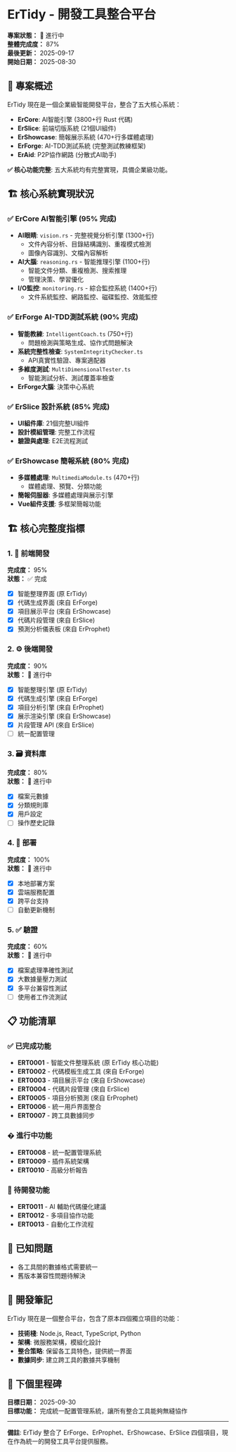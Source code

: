 # ErTidy - 開發工具整合平台

**專案狀態：** 🚧 進行中  
**整體完成度：** 87%  
**最後更新：** 2025-09-17  
**開始日期：** 2025-08-30  

## 🎯 專案概述

ErTidy 現在是一個企業級智能開發平台，整合了五大核心系統：
- **ErCore**: AI智能引擎 (3800+行 Rust 代碼)
- **ErSlice**: 前端切版系統 (21個UI組件)
- **ErShowcase**: 簡報展示系統 (470+行多媒體處理)
- **ErForge**: AI-TDD測試系統 (完整測試教練框架)
- **ErAid**: P2P協作網路 (分散式AI助手)

**✅ 核心功能完整**: 五大系統均有完整實現，具備企業級功能。

## 🏗️ 核心系統實現狀況

### ✅ ErCore AI智能引擎 (95% 完成)
- **AI眼睛**: `vision.rs` - 完整視覺分析引擎 (1300+行)
  - 文件內容分析、目錄結構識別、重複模式檢測
  - 圖像內容識別、文檔內容解析
- **AI大腦**: `reasoning.rs` - 智能推理引擎 (1100+行)
  - 智能文件分類、重複檢測、搜索推理
  - 管理決策、學習優化
- **I/O監控**: `monitoring.rs` - 綜合監控系統 (1400+行)
  - 文件系統監控、網路監控、磁碟監控、效能監控

### ✅ ErForge AI-TDD測試系統 (90% 完成)
- **智能教練**: `IntelligentCoach.ts` (750+行)
  - 問題檢測與策略生成、協作式問題解決
- **系統完整性檢查**: `SystemIntegrityChecker.ts`
  - API真實性驗證、專案適配器
- **多維度測試**: `MultiDimensionalTester.ts`
  - 智能測試分析、測試覆蓋率檢查
- **ErForge大腦**: 決策中心系統

### ✅ ErSlice 設計系統 (85% 完成)
- **UI組件庫**: 21個完整UI組件
- **設計模組管理**: 完整工作流程
- **驗證與處理**: E2E流程測試

### ✅ ErShowcase 簡報系統 (80% 完成)
- **多媒體處理**: `MultimediaModule.ts` (470+行)
  - 媒體處理、預覽、分類功能
- **簡報伺服器**: 多媒體處理與展示引擎
- **Vue組件支援**: 多框架簡報功能

## 🏗️ 核心完整度指標

### 1. 🎨 前端開發

**完成度：** 95%  
**狀態：** ✅ 完成  

- [x] 智能整理界面 (原 ErTidy)
- [x] 代碼生成界面 (來自 ErForge)
- [x] 項目展示平台 (來自 ErShowcase) 
- [x] 代碼片段管理 (來自 ErSlice)
- [x] 預測分析儀表板 (來自 ErProphet)

### 2. ⚙️ 後端開發

**完成度：** 90%  
**狀態：** 🚧 進行中  

- [x] 智能整理引擎 (原 ErTidy)
- [x] 代碼生成引擎 (來自 ErForge)
- [x] 項目分析引擎 (來自 ErProphet)
- [x] 展示渲染引擎 (來自 ErShowcase)
- [x] 片段管理 API (來自 ErSlice)
- [ ] 統一配置管理

### 3. 🗃️ 資料庫
**完成度：** 80%  
**狀態：** 🚧 進行中  
- [x] 檔案元數據
- [x] 分類規則庫
- [x] 用戶設定
- [ ] 操作歷史記錄

### 4. 🚀 部署
**完成度：** 100%  
**狀態：** 🚧 進行中  
- [x] 本地部署方案
- [x] 雲端服務配置
- [x] 跨平台支持
- [ ] 自動更新機制

### 5. ✅ 驗證
**完成度：** 60%  
**狀態：** 🚧 進行中  
- [x] 檔案處理準確性測試
- [x] 大數據量壓力測試
- [x] 多平台兼容性測試
- [ ] 使用者工作流測試

## 📋 功能清單

### ✅ 已完成功能

- **ERT0001** - 智能文件整理系統 (原 ErTidy 核心功能)
- **ERT0002** - 代碼模板生成工具 (來自 ErForge)
- **ERT0003** - 項目展示平台 (來自 ErShowcase)
- **ERT0004** - 代碼片段管理 (來自 ErSlice)
- **ERT0005** - 項目分析預測 (來自 ErProphet)
- **ERT0006** - 統一用戶界面整合
- **ERT0007** - 跨工具數據同步

### � 進行中功能

- **ERT0008** - 統一配置管理系統
- **ERT0009** - 插件系統架構
- **ERT0010** - 高級分析報告

### 📝 待開發功能

- **ERT0011** - AI 輔助代碼優化建議
- **ERT0012** - 多項目協作功能
- **ERT0013** - 自動化工作流程

## 🐛 已知問題

- 各工具間的數據格式需要統一
- 舊版本兼容性問題待解決

## 📝 開發筆記

ErTidy 現在是一個整合平台，包含了原本四個獨立項目的功能：

- **技術棧**: Node.js, React, TypeScript, Python
- **架構**: 微服務架構，模組化設計
- **整合策略**: 保留各工具特色，提供統一界面
- **數據同步**: 建立跨工具的數據共享機制

## 🎯 下個里程碑

**目標日期：** 2025-09-30  
**目標功能：** 完成統一配置管理系統，讓所有整合工具能夠無縫協作

---

**備註**: ErTidy 整合了 ErForge、ErProphet、ErShowcase、ErSlice 四個項目，現在作為統一的開發工具平台提供服務。
